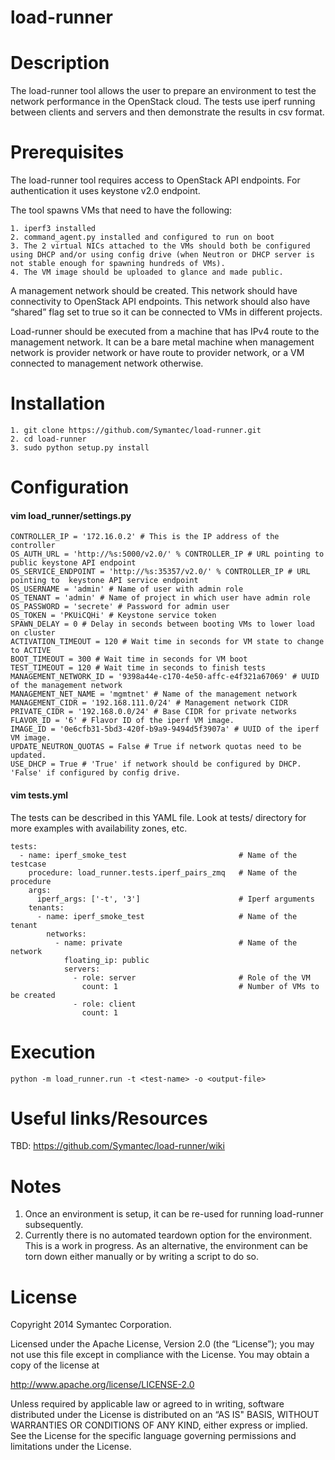 load-runner
===========

# Description

The load-runner tool allows the user to prepare an environment to test the network performance in the OpenStack cloud. The tests use iperf running between clients and servers and then demonstrate the results in csv format. 

# Prerequisites

The load-runner tool requires access to OpenStack API endpoints. For authentication it uses keystone v2.0 endpoint.

The tool spawns VMs that need to have the following:
```
1. iperf3 installed
2. command_agent.py installed and configured to run on boot
3. The 2 virtual NICs attached to the VMs should both be configured using DHCP and/or using config drive (when Neutron or DHCP server is not stable enough for spawning hundreds of VMs). 
4. The VM image should be uploaded to glance and made public.
```

A management network should be created. This network should have connectivity to OpenStack API endpoints. This network should also have “shared” flag set to true so it can be connected to VMs in different projects.

Load-runner should be executed from a machine that has IPv4 route to the management network. It can be a bare metal machine when management network is provider network or have route to provider network, or a VM connected to management network otherwise.

# Installation

```
1. git clone https://github.com/Symantec/load-runner.git
2. cd load-runner 
3. sudo python setup.py install 
```

# Configuration

#### vim load_runner/settings.py

```
CONTROLLER_IP = '172.16.0.2' # This is the IP address of the controller
OS_AUTH_URL = 'http://%s:5000/v2.0/' % CONTROLLER_IP # URL pointing to public keystone API endpoint
OS_SERVICE_ENDPOINT = 'http://%s:35357/v2.0/' % CONTROLLER_IP # URL pointing to  keystone API service endpoint
OS_USERNAME = 'admin' # Name of user with admin role
OS_TENANT = 'admin' # Name of project in which user have admin role
OS_PASSWORD = 'secrete' # Password for admin user
OS_TOKEN = 'PKUiCQHi' # Keystone service token
SPAWN_DELAY = 0 # Delay in seconds between booting VMs to lower load on cluster
ACTIVATION_TIMEOUT = 120 # Wait time in seconds for VM state to change to ACTIVE
BOOT_TIMEOUT = 300 # Wait time in seconds for VM boot
TEST_TIMEOUT = 120 # Wait time in seconds to finish tests
MANAGEMENT_NETWORK_ID = '9398a44e-c170-4e50-affc-e4f321a67069' # UUID of the management network
MANAGEMENT_NET_NAME = 'mgmtnet' # Name of the management network
MANAGEMENT_CIDR = '192.168.111.0/24' # Management network CIDR
PRIVATE_CIDR = '192.168.0.0/24' # Base CIDR for private networks
FLAVOR_ID = '6' # Flavor ID of the iperf VM image.
IMAGE_ID = '0e6cfb31-5bd3-420f-b9a9-9494d5f3907a' # UUID of the iperf VM image.
UPDATE_NEUTRON_QUOTAS = False # True if network quotas need to be updated.
USE_DHCP = True # 'True' if network should be configured by DHCP. 'False' if configured by config drive.
```

#### vim tests.yml
The tests can be described in this YAML file. Look at tests/ directory for more examples with availability zones, etc.
```
tests:
  - name: iperf_smoke_test                         # Name of the testcase
    procedure: load_runner.tests.iperf_pairs_zmq   # Name of the procedure
    args:
      iperf_args: ['-t', '3']                      # Iperf arguments
    tenants:
      - name: iperf_smoke_test                     # Name of the tenant
        networks:
          - name: private                          # Name of the network
            floating_ip: public                    
            servers:
              - role: server                       # Role of the VM
                count: 1                           # Number of VMs to be created
              - role: client
                count: 1
```


# Execution

```
python -m load_runner.run -t <test-name> -o <output-file>
```

# Useful links/Resources

TBD: https://github.com/Symantec/load-runner/wiki

# Notes 

1. Once an environment is setup, it can be re-used for running load-runner subsequently. 
2. Currently there is no automated teardown option for the environment. This is a work in progress. As an alternative, the environment can be torn down either manually or by writing a script to do so.

# License

Copyright 2014 Symantec Corporation.

Licensed under the Apache License, Version 2.0 (the “License”); you may not use this file except in compliance with the License. You may obtain a copy of the license at

http://www.apache.org/license/LICENSE-2.0

Unless required by applicable law or agreed to in writing, software distributed under the License is distributed on an “AS IS" BASIS, WITHOUT WARRANTIES OR CONDITIONS OF ANY KIND, either express or implied. See the License for the specific language governing permissions and limitations under the License.

